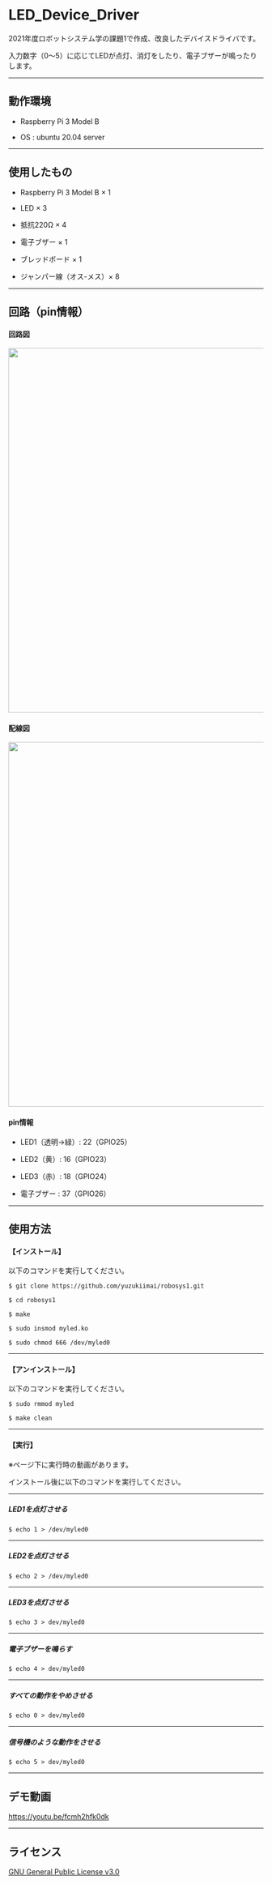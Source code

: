 # LED_Device_Driver
2021年度ロボットシステム学の課題1で作成、改良したデバイスドライバです。

入力数字（0～5）に応じてLEDが点灯、消灯をしたり、電子ブザーが鳴ったりします。

___


## 動作環境

- Raspberry Pi 3 Model B

- OS  :  ubuntu 20.04 server
 
___

## 使用したもの
- Raspberry Pi 3 Model B × 1

- LED × 3

- 抵抗220Ω × 4

- 電子ブザー × 1

- ブレッドボード × 1

- ジャンパー線（オス-メス）× 8

___

## 回路（pin情報）


#### 回路図

<img src  = "https://user-images.githubusercontent.com/91650008/144912159-ec126848-0681-443c-99b2-59fa71b34b65.png" width = "720">


#### 配線図

<img src = "https://user-images.githubusercontent.com/91650008/144731640-5d044429-6040-48c6-9af8-e005f0324029.JPG" width = "720">


#### pin情報
  
  
- LED1（透明→緑）:  22（GPIO25）

- LED2（黄）:  16（GPIO23）

- LED3（赤）:  18（GPIO24）

- 電子ブザー :  37（GPIO26）

___



## 使用方法

#### 【インストール】
以下のコマンドを実行してください。

```
$ git clone https://github.com/yuzukiimai/robosys1.git

$ cd robosys1

$ make

$ sudo insmod myled.ko

$ sudo chmod 666 /dev/myled0
```
___

#### 【アンインストール】
以下のコマンドを実行してください。

```
$ sudo rmmod myled

$ make clean
```
___

#### 【実行】

 ※ページ下に実行時の動画があります。
 
 インストール後に以下のコマンドを実行してください。
 ___
 
 
##### LED1を点灯させる
```
$ echo 1 > /dev/myled0
```
___

##### LED2を点灯させる
```
$ echo 2 > /dev/myled0
```
___

##### LED3を点灯させる
```
$ echo 3 > dev/myled0
```
___

##### 電子ブザーを鳴らす
```
$ echo 4 > dev/myled0
```
___

##### すべての動作をやめさせる
```
$ echo 0 > dev/myled0
```
___

##### 信号機のような動作をさせる
```
$ echo 5 > dev/myled0
```
___


## デモ動画

https://youtu.be/fcmh2hfk0dk


___

## ライセンス
  [GNU General Public License v3.0](https://github.com/yuzukiimai/robosys1/blob/master/COPYING)
